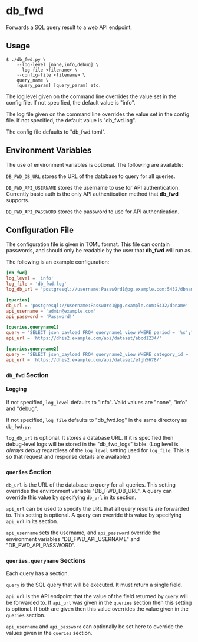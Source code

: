 db_fwd
======

Forwards a SQL query result to a web API endpoint.


Usage
-----

```shell
$ ./db_fwd.py \
    --log-level [none,info,debug] \
    --log-file <filename> \
    --config-file <filename> \
    query_name \
    [query_param] [query_param] etc.
```

The log level given on the command line overrides the value set in the
config file. If not specified, the default value is "info".

The log file given on the command line overrides the value set in the
config file. If not specified, the default value is "db_fwd.log".

The config file defaults to "db_fwd.toml".


Environment Variables
---------------------

The use of environment variables is optional. The following are
available:

`DB_FWD_DB_URL` stores the URL of the database to query for all queries.

`DB_FWD_API_USERNAME` stores the username to use for API authentication.
Currently basic auth is the only API authentication method that
**db_fwd** supports.

`DB_FWD_API_PASSWORD` stores the password to use for API authentication.


Configuration File
------------------

The configuration file is given in TOML format. This file can contain
passwords, and should only be readable by the user that **db_fwd** will
run as.

The following is an example configuration:

```toml
[db_fwd]
log_level = 'info'
log_file = 'db_fwd.log'
log_db_url = 'postgresql://username:Passw0rd1@pg.example.com:5432/dbname'

[queries]
db_url = 'postgresql://username:Passw0rd1@pg.example.com:5432/dbname'
api_username = 'admin@example.com'
api_password = 'Password!'

[queries.queryname1]
query = "SELECT json_payload FROM queryname1_view WHERE period = '%s';"
api_url = 'https://dhis2.example.com/api/dataset/abcd1234/'

[queries.queryname2]
query = "SELECT json_payload FROM queryname2_view WHERE category_id = '%s' AND period = '%s';"
api_url = 'https://dhis2.example.com/api/dataset/efgh5678/'
```


### `db_fwd` Section

#### Logging

If not specified, `log_level` defaults to "info". Valid values are
"none", "info" and "debug".

If not specified, `log_file` defaults to "db_fwd.log" in the same
directory as `db_fwd.py`.

`log_db_url` is optional. It stores a database URL. If it is specified
then debug-level logs will be stored in the "db_fwd_logs" table. (Log
level is _always debug_ regardless of the `log_level` setting used for
`log_file`. This is so that request and response details are available.)


### `queries` Section

`db_url` is the URL of the database to query for all queries. This
setting overrides the environment variable "DB_FWD_DB_URL". A query can
override this value by specifying `db_url` in its section.

`api_url` can be used to specify the URL that all query results are
forwarded to. This setting is optional. A query can override this value
by specifying `api_url` in its section.

`api_username` sets the username, and `api_password` override the
environment variables "DB_FWD_API_USERNAME" and "DB_FWD_API_PASSWORD".


### `queries.queryname` Sections

Each query has a section.

`query` is the SQL query that will be executed. It must return a single
field.

`api_url` is the API endpoint that the value of the field returned by
`query` will be forwarded to. If `api_url` was given in the `queries`
section then this setting is optional. If both are given then this value
overrides the value given in the `queries` section.

`api_username` and `api_password` can optionally be set here to override
the values given in the `queries` section.
